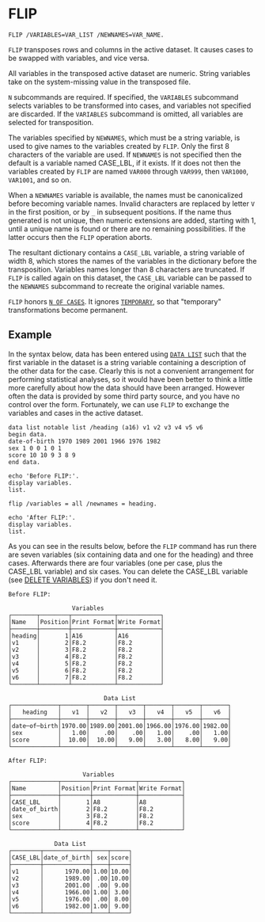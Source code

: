 # FLIP

```
FLIP /VARIABLES=VAR_LIST /NEWNAMES=VAR_NAME.
```

`FLIP` transposes rows and columns in the active dataset.  It causes
cases to be swapped with variables, and vice versa.

All variables in the transposed active dataset are numeric.  String
variables take on the system-missing value in the transposed file.

`N` subcommands are required.  If specified, the `VARIABLES`
subcommand selects variables to be transformed into cases, and variables
not specified are discarded.  If the `VARIABLES` subcommand is omitted,
all variables are selected for transposition.

The variables specified by `NEWNAMES`, which must be a string
variable, is used to give names to the variables created by `FLIP`.
Only the first 8 characters of the variable are used.  If `NEWNAMES`
is not specified then the default is a variable named CASE_LBL, if it
exists.  If it does not then the variables created by `FLIP` are named
`VAR000` through `VAR999`, then `VAR1000`, `VAR1001`, and so on.

When a `NEWNAMES` variable is available, the names must be
canonicalized before becoming variable names.  Invalid characters are
replaced by letter `V` in the first position, or by `_` in subsequent
positions.  If the name thus generated is not unique, then numeric
extensions are added, starting with 1, until a unique name is found or
there are no remaining possibilities.  If the latter occurs then the
`FLIP` operation aborts.

The resultant dictionary contains a `CASE_LBL` variable, a string
variable of width 8, which stores the names of the variables in the
dictionary before the transposition.  Variables names longer than 8
characters are truncated.  If `FLIP` is called again on this dataset,
the `CASE_LBL` variable can be passed to the `NEWNAMES` subcommand to
recreate the original variable names.

`FLIP` honors [`N OF CASES`](../selection/n.md).  It ignores
[`TEMPORARY`](../selection/temporary.md), so that "temporary"
transformations become permanent.

## Example

In the syntax below, data has been entered using [`DATA
LIST`](../../commands/data-io/data-list.md) such that the first
variable in the dataset is a string variable containing a description
of the other data for the case.  Clearly this is not a convenient
arrangement for performing statistical analyses, so it would have been
better to think a little more carefully about how the data should have
been arranged.  However often the data is provided by some third party
source, and you have no control over the form.  Fortunately, we can
use `FLIP` to exchange the variables and cases in the active dataset.

```
data list notable list /heading (a16) v1 v2 v3 v4 v5 v6
begin data.
date-of-birth 1970 1989 2001 1966 1976 1982
sex 1 0 0 1 0 1
score 10 10 9 3 8 9
end data.

echo 'Before FLIP:'.
display variables.
list.

flip /variables = all /newnames = heading.

echo 'After FLIP:'.
display variables.
list.
```

As you can see in the results below, before the `FLIP` command has run
there are seven variables (six containing data and one for the
heading) and three cases.  Afterwards there are four variables (one
per case, plus the CASE_LBL variable) and six cases.  You can delete
the CASE_LBL variable (see [DELETE
VARIABLES](../../commands/variables/delete-variables.md)) if you don't
need it.

```
Before FLIP:

                  Variables
┌───────┬────────┬────────────┬────────────┐
│Name   │Position│Print Format│Write Format│
├───────┼────────┼────────────┼────────────┤
│heading│       1│A16         │A16         │
│v1     │       2│F8.2        │F8.2        │
│v2     │       3│F8.2        │F8.2        │
│v3     │       4│F8.2        │F8.2        │
│v4     │       5│F8.2        │F8.2        │
│v5     │       6│F8.2        │F8.2        │
│v6     │       7│F8.2        │F8.2        │
└───────┴────────┴────────────┴────────────┘

                           Data List
┌─────────────┬───────┬───────┬───────┬───────┬───────┬───────┐
│   heading   │   v1  │   v2  │   v3  │   v4  │   v5  │   v6  │
├─────────────┼───────┼───────┼───────┼───────┼───────┼───────┤
│date─of─birth│1970.00│1989.00│2001.00│1966.00│1976.00│1982.00│
│sex          │   1.00│    .00│    .00│   1.00│    .00│   1.00│
│score        │  10.00│  10.00│   9.00│   3.00│   8.00│   9.00│
└─────────────┴───────┴───────┴───────┴───────┴───────┴───────┘

After FLIP:

                     Variables
┌─────────────┬────────┬────────────┬────────────┐
│Name         │Position│Print Format│Write Format│
├─────────────┼────────┼────────────┼────────────┤
│CASE_LBL     │       1│A8          │A8          │
│date_of_birth│       2│F8.2        │F8.2        │
│sex          │       3│F8.2        │F8.2        │
│score        │       4│F8.2        │F8.2        │
└─────────────┴────────┴────────────┴────────────┘

             Data List
┌────────┬─────────────┬────┬─────┐
│CASE_LBL│date_of_birth│ sex│score│
├────────┼─────────────┼────┼─────┤
│v1      │      1970.00│1.00│10.00│
│v2      │      1989.00│ .00│10.00│
│v3      │      2001.00│ .00│ 9.00│
│v4      │      1966.00│1.00│ 3.00│
│v5      │      1976.00│ .00│ 8.00│
│v6      │      1982.00│1.00│ 9.00│
└────────┴─────────────┴────┴─────┘
```
